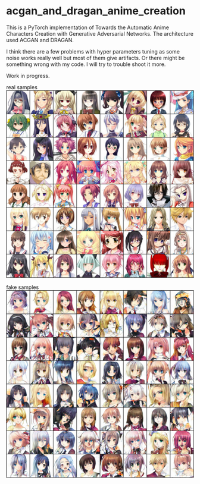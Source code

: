 # acgan_and_dragan_anime_creation

This is a PyTorch implementation of Towards the Automatic Anime Characters Creation with Generative Adversarial Networks.
The architecture used ACGAN and DRAGAN.

I think there are a few problems with hyper parameters tuning as some noise works really well but most of them give artifacts.
Or there might be something wrong with my code. I will try to trouble shoot it more.

Work in progress.

real samples
![Alt text](real_samples.png?raw=true "Title")

fake samples
![Alt text](fake_samples.png?raw=true "Title")
